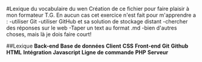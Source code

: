 #Lexique du vocabulaire du wen
Création de ce fichier pour faire plaisir à mon formateur T.G. 
En aucun cas cet exercice n'est fait pour m'apprendre a :
-utiliser Git
-utiliser GitHub et sa solution de stockage distant
-chercher des réponses sur le web
-Taper un text au format .md
-bien d'autres choses, mais là je dois faire court!

##Lexique
**Back-end**
**Base de données**
**Client**
**CSS**
**Front-end**
**Git**
**Github**
**HTML**
**Intégration**
**Javascript**
**Ligne de commande**
**PHP**
**Serveur**
